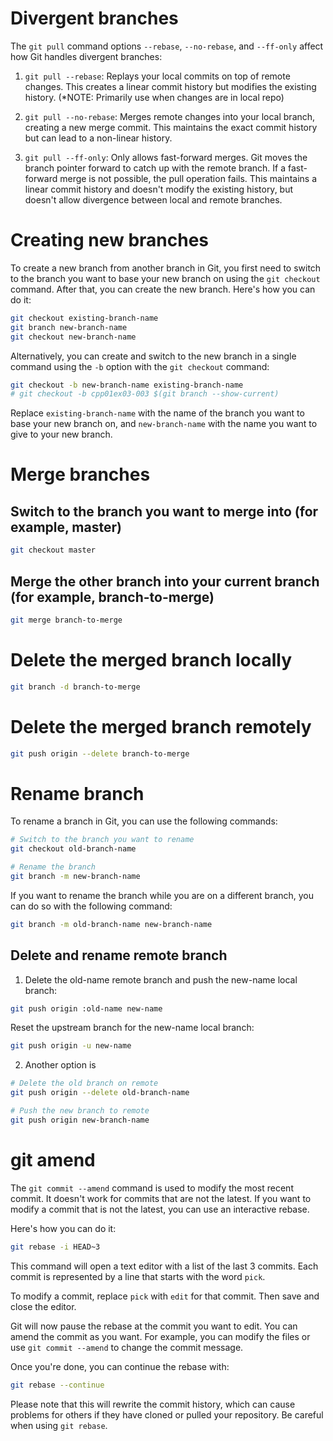 
# Divergent branches 
<!--
 Safest option:
	hint:   git config pull.rebase false  # merge (the default strategy)
#hint:   git config pull.rebase true   # rebase
#hint:   git config pull.ff only       # fast-forward only
-->
The `git pull` command options `--rebase`, `--no-rebase`, and `--ff-only` affect
how Git handles divergent branches:

1. `git pull --rebase`: Replays your local commits on top of remote changes.
   This creates a linear commit history but modifies the existing history.
	(*NOTE: Primarily use when changes are in local repo)
2. `git pull --no-rebase`: Merges remote changes into your local branch,
   creating a new merge commit. This maintains the exact commit history but can
   lead to a non-linear history.

3. `git pull --ff-only`: Only allows fast-forward merges. Git moves the branch
   pointer forward to catch up with the remote branch. If a fast-forward merge
   is not possible, the pull operation fails. This maintains a linear commit
   history and doesn't modify the existing history, but doesn't allow divergence
   between local and remote branches.

# Creating new branches
To create a new branch from another branch in Git, you first need to switch to
the branch you want to base your new branch on using the `git checkout` command.
After that, you can create the new branch. Here's how you can do it:

```bash
git checkout existing-branch-name
git branch new-branch-name
git checkout new-branch-name
```

Alternatively, you can create and switch to the new branch in a single command
using the `-b` option with the `git checkout` command:

```bash
git checkout -b new-branch-name existing-branch-name
# git checkout -b cpp01ex03-003 $(git branch --show-current) 

```

Replace `existing-branch-name` with the name of the branch you want to base your
new branch on, and `new-branch-name` with the name you want to give to your new
branch.

# Merge branches

## Switch to the branch you want to merge into (for example, master)
```bash
git checkout master
```
## Merge the other branch into your current branch (for example, branch-to-merge)
```bash
git merge branch-to-merge
```
# Delete the merged branch locally
```bash
git branch -d branch-to-merge
```
# Delete the merged branch remotely
```bash
git push origin --delete branch-to-merge
```
# Rename branch

To rename a branch in Git, you can use the following commands:

```bash
# Switch to the branch you want to rename
git checkout old-branch-name

# Rename the branch
git branch -m new-branch-name
```
If you want to rename the branch while you are on a different branch, you can do so with the following command:

```bash
git branch -m old-branch-name new-branch-name
```

## Delete and rename remote branch 
1. Delete the old-name remote branch and push the new-name local branch:

```bash
git push origin :old-name new-name
```

Reset the upstream branch for the new-name local branch:

```bash
git push origin -u new-name
```
2. Another option is 
```bash
# Delete the old branch on remote
git push origin --delete old-branch-name

# Push the new branch to remote
git push origin new-branch-name
```
# git amend
The `git commit --amend` command is used to modify the most recent commit. It doesn't work for commits that are not the latest. If you want to modify a commit that is not the latest, you can use an interactive rebase.

Here's how you can do it:

```bash
git rebase -i HEAD~3
```

This command will open a text editor with a list of the last 3 commits. Each commit is represented by a line that starts with the word `pick`.

To modify a commit, replace `pick` with `edit` for that commit. Then save and close the editor.

Git will now pause the rebase at the commit you want to edit. You can amend the commit as you want. For example, you can modify the files or use `git commit --amend` to change the commit message.

Once you're done, you can continue the rebase with:

```bash
git rebase --continue
```

Please note that this will rewrite the commit history, which can cause problems for others if they have cloned or pulled your repository. Be careful when using `git rebase`.